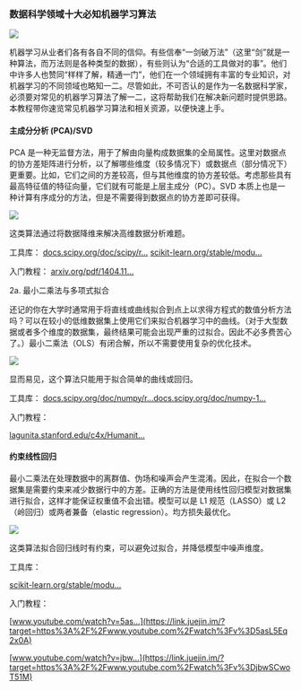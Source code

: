 ### 数据科学领域十大必知机器学习算法

![](https://user-gold-cdn.xitu.io/2019/2/25/169241652e1bf48c?imageslim)

机器学习从业者们各有各自不同的信仰。有些信奉“一剑破万法”（这里“剑”就是一种算法，而万法则是各种类型的数据），有些则认为“合适的工具做对的事”。他们中许多人也赞同“样样了解，精通一门”，他们在一个领域拥有丰富的专业知识，对机器学习的不同领域也略知一二。尽管如此，不可否认的是作为一名数据科学家，必须要对常见的机器学习算法了解一二，这将帮助我们在解决新问题时提供思路。本教程带你速览常见机器学习算法和相关资源，以便快速上手。

#### 主成分分析 (PCA)/SVD

PCA 是一种无监督方法，用于了解由向量构成数据集的全局属性。这里对数据点的协方差矩阵进行分析，以了解哪些维度（较多情况下）或数据点（部分情况下）更重要。比如，它们之间的方差较高，但与其他维度的协方差较低。考虑那些具有最高特征值的特征向量，它们就有可能是上层主成分（PC）。SVD 本质上也是一种计算有序成分的方法，但是不需要得到数据点的协方差即可获得。

![](https://user-gold-cdn.xitu.io/2019/2/25/169241651a1a1813?imageslim)

这类算法通过将数据降维来解决高维数据分析难题。

工具库：
[docs.scipy.org/doc/scipy/r…](https://link.juejin.im/?target=https%3A%2F%2Fdocs.scipy.org%2Fdoc%2Fscipy%2Freference%2Fgenerated%2Fscipy.linalg.svd.html)
[scikit-learn.org/stable/modu…](https://link.juejin.im/?target=http%3A%2F%2Fscikit-learn.org%2Fstable%2Fmodules%2Fgenerated%2Fsklearn.decomposition.PCA.html)

入门教程：
[arxiv.org/pdf/1404.11…](https://link.juejin.im/?target=https%3A%2F%2Farxiv.org%2Fpdf%2F1404.1100.pdf)

2a. 最小二乘法与多项式拟合

还记的你在大学时通常用于将直线或曲线拟合到点上以求得方程式的数值分析方法吗？可以在较小的低维数据集上使用它们来拟合机器学习中的曲线。（对于大型数据或者多个维度的数据集，最终结果可能会出现严重的过拟合。因此不必多费苦心了。）最小二乘法（OLS）有闭合解，所以不需要使用复杂的优化技术。

![](https://user-gold-cdn.xitu.io/2019/2/25/169241651b7e6d41?imageslim)

显而易见，这个算法只能用于拟合简单的曲线或回归。

工具库：
[docs.scipy.org/doc/numpy/r…docs.scipy.org/doc/numpy-1…](https://link.juejin.im/?target=https%3A%2F%2Fdocs.scipy.org%2Fdoc%2Fnumpy-1.10.0%2Freference%2Fgenerated%2Fnumpy.polyfit.html)

入门教程：


[lagunita.stanford.edu/c4x/Humanit…](https://link.juejin.im/?target=https%3A%2F%2Flagunita.stanford.edu%2Fc4x%2FHumanitiesScience%2FStatLearning%2Fasset%2Flinear_regression.pdf)


#### 约束线性回归
最小二乘法在处理数据中的离群值、伪场和噪声会产生混淆。因此，在拟合一个数据集是需要约束来减少数据行中的方差。正确的方法是使用线性回归模型对数据集进行拟合，这样才能保证权重值不会出错。模型可以是 L1 规范（LASSO）或 L2（岭回归）或两者兼备（elastic regression）。均方损失最优化。

![](https://user-gold-cdn.xitu.io/2019/2/25/16924168244699a2?imageslim)


这类算法拟合回归线时有约束，可以避免过拟合，并降低模型中噪声维度。

工具库：

[scikit-learn.org/stable/modu…](https://link.juejin.im/?target=http%3A%2F%2Fscikit-learn.org%2Fstable%2Fmodules%2Flinear_model.html)

入门教程：

[www.youtube.com/watch?v=5as…](https://link.juejin.im/?target=https%3A%2F%2Fwww.youtube.com%2Fwatch%3Fv%3D5asL5Eq2x0A)

[www.youtube.com/watch?v=jbw…](https://link.juejin.im/?target=https%3A%2F%2Fwww.youtube.com%2Fwatch%3Fv%3DjbwSCwoT51M)

